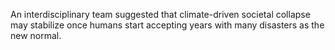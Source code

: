 
An interdisciplinary team suggested that climate-driven societal collapse may stabilize once humans start accepting years with many disasters as the new normal.

